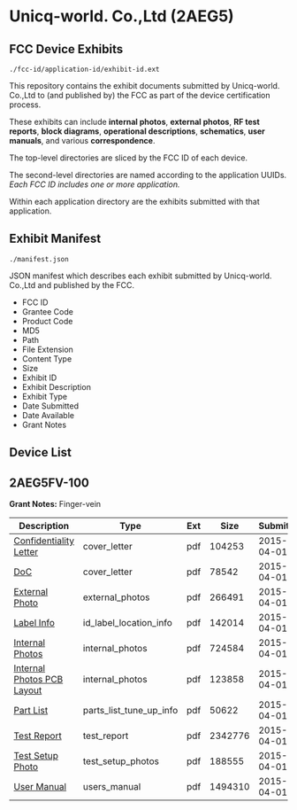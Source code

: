 # Unicq-world. Co.,Ltd (2AEG5)
## FCC Device Exhibits

```
./fcc-id/application-id/exhibit-id.ext
```

This repository contains the exhibit documents submitted by Unicq-world. Co.,Ltd to (and published by) the FCC as part of the device certification process.

These exhibits can include **internal photos**, **external photos**, **RF test reports**, **block diagrams**, **operational descriptions**, **schematics**, **user manuals**, and various **correspondence**.

The top-level directories are sliced by the FCC ID of each device.

The second-level directories are named according to the application UUIDs. *Each FCC ID includes one or more application.*

Within each application directory are the exhibits submitted with that application. 

## Exhibit Manifest

```
./manifest.json
```

JSON manifest which describes each exhibit submitted by Unicq-world. Co.,Ltd and published by the FCC.

- FCC ID
- Grantee Code
- Product Code
- MD5
- Path
- File Extension
- Content Type
- Size
- Exhibit ID
- Exhibit Description
- Exhibit Type
- Date Submitted
- Date Available
- Grant Notes

## Device List
## 2AEG5FV-100
**Grant Notes:** Finger-vein

| Description | Type | Ext | Size | Submitted | Available |
| ----------- | ---- | --- | ---- | --------- | --------- |
| [Confidentiality Letter](2AEG5FV-100/0400cbb6b54cc87ca2cc07cf9a307f92/2572867.pdf) | cover_letter | pdf | 104253 | 2015-04-01 | 2015-04-01 |
| [DoC](2AEG5FV-100/0400cbb6b54cc87ca2cc07cf9a307f92/2572868.pdf) | cover_letter | pdf | 78542 | 2015-04-01 | 2015-04-01 |
| [External Photo](2AEG5FV-100/0400cbb6b54cc87ca2cc07cf9a307f92/2572869.pdf) | external_photos | pdf | 266491 | 2015-04-01 | 2015-04-01 |
| [Label Info](2AEG5FV-100/0400cbb6b54cc87ca2cc07cf9a307f92/2572871.pdf) | id_label_location_info | pdf | 142014 | 2015-04-01 | 2015-04-01 |
| [Internal Photos](2AEG5FV-100/0400cbb6b54cc87ca2cc07cf9a307f92/2572870.pdf) | internal_photos | pdf | 724584 | 2015-04-01 | 2015-04-01 |
| [Internal Photos PCB Layout](2AEG5FV-100/0400cbb6b54cc87ca2cc07cf9a307f92/2572876.pdf) | internal_photos | pdf | 123858 | 2015-04-01 | 2015-04-01 |
| [Part List](2AEG5FV-100/0400cbb6b54cc87ca2cc07cf9a307f92/2572872.pdf) | parts_list_tune_up_info | pdf | 50622 | 2015-04-01 | 2015-04-01 |
| [Test Report](2AEG5FV-100/0400cbb6b54cc87ca2cc07cf9a307f92/2572873.pdf) | test_report | pdf | 2342776 | 2015-04-01 | 2015-04-01 |
| [Test Setup Photo](2AEG5FV-100/0400cbb6b54cc87ca2cc07cf9a307f92/2572874.pdf) | test_setup_photos | pdf | 188555 | 2015-04-01 | 2015-04-01 |
| [User Manual](2AEG5FV-100/0400cbb6b54cc87ca2cc07cf9a307f92/2572875.pdf) | users_manual | pdf | 1494310 | 2015-04-01 | 2015-04-01 |
